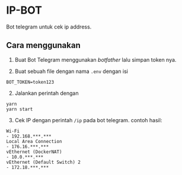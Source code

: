 # IP-BOT

Bot telegram untuk cek ip address.

## Cara menggunakan

1. Buat Bot Telegram menggunakan _botfather_ lalu simpan token nya.

1. Buat sebuah file dengan nama `.env` dengan isi

```
BOT_TOKEN=token123
```

2. Jalankan perintah dengan

```
yarn
yarn start
```

3. Cek IP dengan perintah `/ip` pada bot telegram.
   contoh hasil:

```
Wi-Fi
- 192.168.***.***
Local Area Connection
- 176.16.***.***
vEthernet (DockerNAT)
- 10.0.***.***
vEthernet (Default Switch) 2
- 172.18.***.***
```
